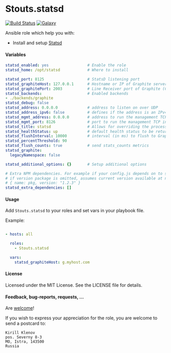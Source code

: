 Stouts.statsd
=============

[![Build Status](http://img.shields.io/travis/Stouts/Stouts.statsd.svg?style=flat-square)](https://travis-ci.org/Stouts/Stouts.statsd)
[![Galaxy](http://img.shields.io/badge/galaxy-Stouts.statsd-blue.svg?style=flat-square)](https://galaxy.ansible.com/list#/roles/1969)

Ansible role which help you with:

* Install and setup [Statsd](https://github.com/etsy/statsd/)

#### Variables

```yaml
statsd_enabled: yes                 # Enable the role
statsd_home: /opt/statsd            # Where to install

statsd_port: 8125                   # StatsD listening port
statsd_graphiteHost: 127.0.0.1      # Hostname or IP of Graphite server
statsd_graphitePort: 2003           # Line Receiver port of Graphite (Carbon)
statsd_backends:                    # Enabled backends
- ./backends/graphite
statsd_debug: false
statsd_address: 0.0.0.0             # address to listen on over UDP
statsd_address_ipv6: false          # defines if the address is an IPv4 or IPv6 address [true or false]
statsd_mgmt_address: 0.0.0.0        # address to run the management TCP interface on
statsd_mgmt_port: 8126              # port to run the management TCP interface on
statsd_title: statsd                # Allows for overriding the process title
statsd_healthStatus: up             # default health status to be returned and statsd process starts ['up' or 'down']
statsd_flushInterval: 10000         # interval (in ms) to flush to Graphite
statsd_percentThreshold: 90
statsd_flush_counts: true           # send stats_counts metrics
statsd_graphite:
  legacyNamespace: false

statsd_additional_options: {}       # Setup additional options

# Extra NPM dependencies. For example if your config.js depends on to something
# if version package is omitted, assumes current version available at npm
# { name: pkg, version: "1.2.3" }
statsd_extra_dependencies: []
```


#### Usage

Add `Stouts.statsd` to your roles and set vars in your playbook file.

Example:

```yaml

- hosts: all

  roles:
    - Stouts.statsd

  vars:
    statsd_graphiteHost: g.myhost.com
```

#### License

Licensed under the MIT License. See the LICENSE file for details.

#### Feedback, bug-reports, requests, ...

Are [welcome](https://github.com/Stouts/Stouts.statsd/issues)!

If you wish to express your appreciation for the role, you are welcome to send
a postcard to:

    Kirill Klenov
    pos. Severny 8-3
    MO, Istra, 143500
    Russia
